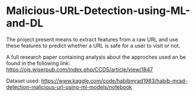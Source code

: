# Malicious-URL-Detection-using-ML-and-DL
The project present means to extract features from a raw URL and use these features to predict whether a URL is safe for a user to visit or not.

A full research paper containing analysis about the approches used an be found in the following link:
https://ojs.wiserpub.com/index.php/CCDS/article/view/1847

Dataset used:
https://www.kaggle.com/code/habibmrad1983/habib-mrad-detection-malicious-url-using-ml-models/notebook
